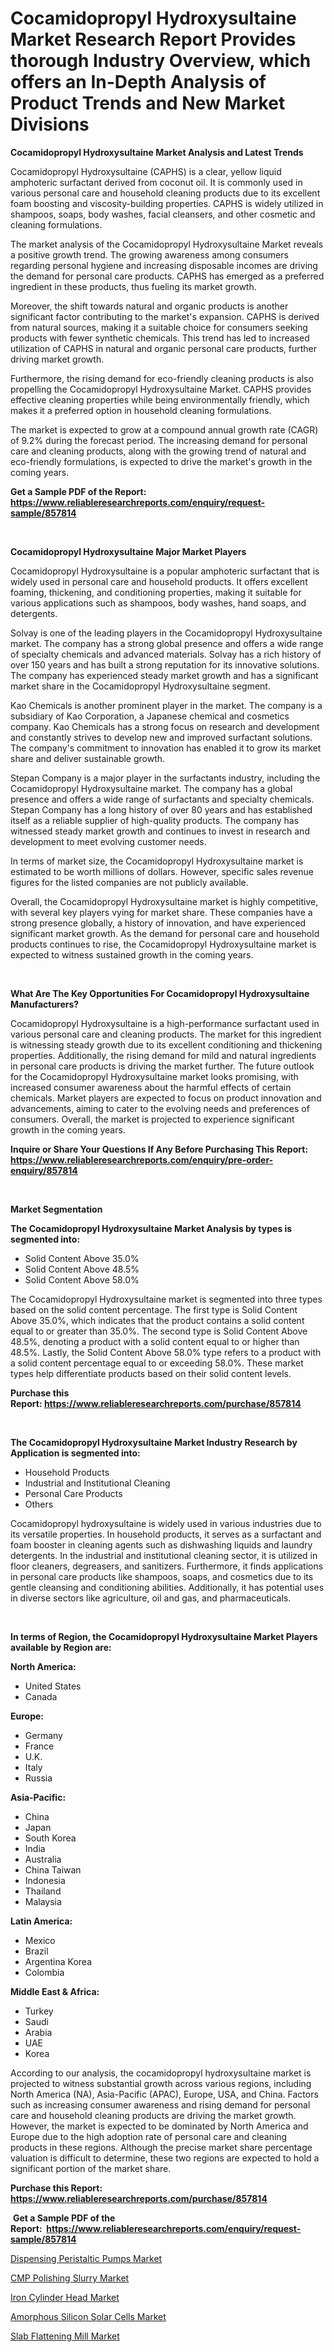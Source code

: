 <p><h1>Cocamidopropyl Hydroxysultaine Market Research Report Provides thorough Industry Overview, which offers an In-Depth Analysis of Product Trends and New Market Divisions</h1></p><p><strong>Cocamidopropyl Hydroxysultaine Market Analysis and Latest Trends</strong></p>
<p><p>Cocamidopropyl Hydroxysultaine (CAPHS) is a clear, yellow liquid amphoteric surfactant derived from coconut oil. It is commonly used in various personal care and household cleaning products due to its excellent foam boosting and viscosity-building properties. CAPHS is widely utilized in shampoos, soaps, body washes, facial cleansers, and other cosmetic and cleaning formulations.</p><p>The market analysis of the Cocamidopropyl Hydroxysultaine Market reveals a positive growth trend. The growing awareness among consumers regarding personal hygiene and increasing disposable incomes are driving the demand for personal care products. CAPHS has emerged as a preferred ingredient in these products, thus fueling its market growth.</p><p>Moreover, the shift towards natural and organic products is another significant factor contributing to the market's expansion. CAPHS is derived from natural sources, making it a suitable choice for consumers seeking products with fewer synthetic chemicals. This trend has led to increased utilization of CAPHS in natural and organic personal care products, further driving market growth.</p><p>Furthermore, the rising demand for eco-friendly cleaning products is also propelling the Cocamidopropyl Hydroxysultaine Market. CAPHS provides effective cleaning properties while being environmentally friendly, which makes it a preferred option in household cleaning formulations.</p><p>The market is expected to grow at a compound annual growth rate (CAGR) of 9.2% during the forecast period. The increasing demand for personal care and cleaning products, along with the growing trend of natural and eco-friendly formulations, is expected to drive the market's growth in the coming years.</p></p>
<p><strong>Get a Sample PDF of the Report:&nbsp; <a href="https://www.reliableresearchreports.com/enquiry/request-sample/857814">https://www.reliableresearchreports.com/enquiry/request-sample/857814</a></strong></p>
<p>&nbsp;</p>
<p><strong>Cocamidopropyl Hydroxysultaine Major Market Players</strong></p>
<p><p>Cocamidopropyl Hydroxysultaine is a popular amphoteric surfactant that is widely used in personal care and household products. It offers excellent foaming, thickening, and conditioning properties, making it suitable for various applications such as shampoos, body washes, hand soaps, and detergents.</p><p>Solvay is one of the leading players in the Cocamidopropyl Hydroxysultaine market. The company has a strong global presence and offers a wide range of specialty chemicals and advanced materials. Solvay has a rich history of over 150 years and has built a strong reputation for its innovative solutions. The company has experienced steady market growth and has a significant market share in the Cocamidopropyl Hydroxysultaine segment.</p><p>Kao Chemicals is another prominent player in the market. The company is a subsidiary of Kao Corporation, a Japanese chemical and cosmetics company. Kao Chemicals has a strong focus on research and development and constantly strives to develop new and improved surfactant solutions. The company's commitment to innovation has enabled it to grow its market share and deliver sustainable growth.</p><p>Stepan Company is a major player in the surfactants industry, including the Cocamidopropyl Hydroxysultaine market. The company has a global presence and offers a wide range of surfactants and specialty chemicals. Stepan Company has a long history of over 80 years and has established itself as a reliable supplier of high-quality products. The company has witnessed steady market growth and continues to invest in research and development to meet evolving customer needs.</p><p>In terms of market size, the Cocamidopropyl Hydroxysultaine market is estimated to be worth millions of dollars. However, specific sales revenue figures for the listed companies are not publicly available.</p><p>Overall, the Cocamidopropyl Hydroxysultaine market is highly competitive, with several key players vying for market share. These companies have a strong presence globally, a history of innovation, and have experienced significant market growth. As the demand for personal care and household products continues to rise, the Cocamidopropyl Hydroxysultaine market is expected to witness sustained growth in the coming years.</p></p>
<p>&nbsp;</p>
<p><strong>What Are The Key Opportunities For Cocamidopropyl Hydroxysultaine Manufacturers?</strong></p>
<p><p>Cocamidopropyl Hydroxysultaine is a high-performance surfactant used in various personal care and cleaning products. The market for this ingredient is witnessing steady growth due to its excellent conditioning and thickening properties. Additionally, the rising demand for mild and natural ingredients in personal care products is driving the market further. The future outlook for the Cocamidopropyl Hydroxysultaine market looks promising, with increased consumer awareness about the harmful effects of certain chemicals. Market players are expected to focus on product innovation and advancements, aiming to cater to the evolving needs and preferences of consumers. Overall, the market is projected to experience significant growth in the coming years.</p></p>
<p><strong>Inquire or Share Your Questions If Any Before Purchasing This Report: <a href="https://www.reliableresearchreports.com/enquiry/pre-order-enquiry/857814">https://www.reliableresearchreports.com/enquiry/pre-order-enquiry/857814</a></strong></p>
<p>&nbsp;</p>
<p><strong>Market Segmentation</strong></p>
<p><strong>The Cocamidopropyl Hydroxysultaine Market Analysis by types is segmented into:</strong></p>
<p><ul><li>Solid Content Above 35.0%</li><li>Solid Content Above 48.5%</li><li>Solid Content Above 58.0%</li></ul></p>
<p><p>The Cocamidopropyl Hydroxysultaine market is segmented into three types based on the solid content percentage. The first type is Solid Content Above 35.0%, which indicates that the product contains a solid content equal to or greater than 35.0%. The second type is Solid Content Above 48.5%, denoting a product with a solid content equal to or higher than 48.5%. Lastly, the Solid Content Above 58.0% type refers to a product with a solid content percentage equal to or exceeding 58.0%. These market types help differentiate products based on their solid content levels.</p></p>
<p><strong>Purchase this Report:&nbsp;<a href="https://www.reliableresearchreports.com/purchase/857814">https://www.reliableresearchreports.com/purchase/857814</a></strong></p>
<p>&nbsp;</p>
<p><strong>The Cocamidopropyl Hydroxysultaine Market Industry Research by Application is segmented into:</strong></p>
<p><ul><li>Household Products</li><li>Industrial and Institutional Cleaning</li><li>Personal Care Products</li><li>Others</li></ul></p>
<p><p>Cocamidopropyl hydroxysultaine is widely used in various industries due to its versatile properties. In household products, it serves as a surfactant and foam booster in cleaning agents such as dishwashing liquids and laundry detergents. In the industrial and institutional cleaning sector, it is utilized in floor cleaners, degreasers, and sanitizers. Furthermore, it finds applications in personal care products like shampoos, soaps, and cosmetics due to its gentle cleansing and conditioning abilities. Additionally, it has potential uses in diverse sectors like agriculture, oil and gas, and pharmaceuticals.</p></p>
<p>&nbsp;</p>
<p><strong>In terms of Region, the Cocamidopropyl Hydroxysultaine Market Players available by Region are:</strong></p>
<p>
    <p> <strong> North America: </strong>
        <ul>
            <li>United States</li>
            <li>Canada</li>
        </ul>
        </p> 
    <p> <strong> Europe: </strong>
        <ul>
            <li>Germany</li>
            <li>France</li>
            <li>U.K.</li>
            <li>Italy</li>
            <li>Russia</li>
        </ul>
        </p> 
    <p> <strong> Asia-Pacific: </strong>
        <ul>
            <li>China</li>
            <li>Japan</li>
            <li>South Korea</li>
            <li>India</li>
            <li>Australia</li>
            <li>China Taiwan</li>
            <li>Indonesia</li>
            <li>Thailand</li>
            <li>Malaysia</li>
        </ul>
        </p> 
    <p> <strong> Latin America: </strong>
        <ul>
            <li>Mexico</li>
            <li>Brazil</li>
            <li>Argentina Korea</li>
            <li>Colombia</li>
        </ul>
        </p> 
    <p> <strong> Middle East & Africa: </strong>
        <ul>
            <li>Turkey</li>
            <li>Saudi</li>
            <li>Arabia</li>
            <li>UAE</li>
            <li>Korea</li>
        </ul>
    </p>
    </p>
<p><p>According to our analysis, the cocamidopropyl hydroxysultaine market is projected to witness substantial growth across various regions, including North America (NA), Asia-Pacific (APAC), Europe, USA, and China. Factors such as increasing consumer awareness and rising demand for personal care and household cleaning products are driving the market growth. However, the market is expected to be dominated by North America and Europe due to the high adoption rate of personal care and cleaning products in these regions. Although the precise market share percentage valuation is difficult to determine, these two regions are expected to hold a significant portion of the market share.</p></p>
<p><strong>Purchase this Report: <a href="https://www.reliableresearchreports.com/purchase/857814">https://www.reliableresearchreports.com/purchase/857814</a></strong></p>
<p>&nbsp;<strong>Get a Sample PDF of the Report:&nbsp;&nbsp;<a href="https://www.reliableresearchreports.com/enquiry/request-sample/857814">https://www.reliableresearchreports.com/enquiry/request-sample/857814</a></strong></p>
<p><strong></strong></p>
<p><p><a href="https://medium.com/@alaynagrant2023/analyzing-dispensing-peristaltic-pumps-market-global-industry-perspective-and-forecast-2023-to-c5951e714a1e">Dispensing Peristaltic Pumps Market</a></p><p><a href="https://medium.com/@digitaldiviner12/cmp-polishing-slurry-market-insights-into-market-cagr-market-trends-and-growth-strategies-84465b745ced">CMP Polishing Slurry Market</a></p><p><a href="https://medium.com/@myrticecole/iron-cylinder-head-market-comprehensive-assessment-by-type-application-and-geography-c20b44781608">Iron Cylinder Head Market</a></p><p><a href="https://medium.com/@luispacocha/amorphous-silicon-solar-cells-market-focuses-on-market-share-size-and-projected-forecast-till-2030-2817a0aa00b2">Amorphous Silicon Solar Cells Market</a></p><p><a href="https://medium.com/@dexterhayes2023/slab-flattening-mill-market-outlook-industry-overview-and-forecast-2023-to-2030-7749977f6b8f">Slab Flattening Mill Market</a></p></p>